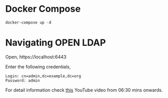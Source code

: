 # Docker Compose
```
docker-compose up -d
```

# Navigating OPEN LDAP
Open, https://localhost:6443

Enter the following credentials,
```
Login: cn=admin,dc=example,dc=org
Password: admin
```

For detail information check [this](https://www.youtube.com/watch?v=p857CNi60LM) YouTube video from 06:30 mins onwards.

